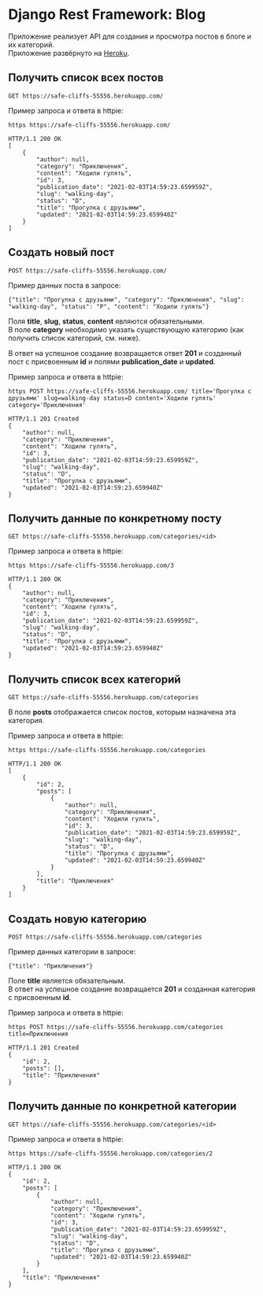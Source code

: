 # Django Rest Framework: Blog

Приложение реализует API для создания и просмотра постов в блоге и их категорий.  
Приложение развёрнуто на [Heroku](https://safe-cliffs-55556.herokuapp.com/).

## Получить список всех постов
```
GET https://safe-cliffs-55556.herokuapp.com/
```
  
Пример запроса и ответа в httpie:
```
https https://safe-cliffs-55556.herokuapp.com/
  
HTTP/1.1 200 OK
[
    {
        "author": null,
        "category": "Приключения",
        "content": "Ходили гулять",
        "id": 3,
        "publication_date": "2021-02-03T14:59:23.659959Z",
        "slug": "walking-day",
        "status": "D",
        "title": "Прогулка с друзьями",
        "updated": "2021-02-03T14:59:23.659940Z"
    }
]
```

## Создать новый пост
```
POST https://safe-cliffs-55556.herokuapp.com/
```
Пример данных поста в запросе:
```
{"title": "Прогулка с друзьями", "category": "Приключения", "slug": "walking-day", "status": "P", "content": "Ходили гулять"}
```
Поля **title**, **slug**, **status**, **content** являются обязательными.  
В поле **category** необходимо указать существующую категорию (как получить список категорий, см. ниже).  
  
В ответ на успешное создание возвращается ответ **201** и созданный пост с присвоенным **id** и полями **publication_date** и **updated**.
  
Пример запроса и ответа в httpie:
```
https POST https://safe-cliffs-55556.herokuapp.com/ title='Прогулка с друзьями' slug=walking-day status=D content='Ходили гулять' category='Приключения'
  
HTTP/1.1 201 Created
{
    "author": null,
    "category": "Приключения",
    "content": "Ходили гулять",
    "id": 3,
    "publication_date": "2021-02-03T14:59:23.659959Z",
    "slug": "walking-day",
    "status": "D",
    "title": "Прогулка с друзьями",
    "updated": "2021-02-03T14:59:23.659940Z"
}
```
  
## Получить данные по конкретному посту
```
GET https://safe-cliffs-55556.herokuapp.com/categories/<id>
```
  
Пример запроса и ответа в httpie:
```
https https://safe-cliffs-55556.herokuapp.com/3
  
HTTP/1.1 200 OK
{
    "author": null,
    "category": "Приключения",
    "content": "Ходили гулять",
    "id": 3,
    "publication_date": "2021-02-03T14:59:23.659959Z",
    "slug": "walking-day",
    "status": "D",
    "title": "Прогулка с друзьями",
    "updated": "2021-02-03T14:59:23.659940Z"
}
```
  
## Получить список всех категорий

```
GET https://safe-cliffs-55556.herokuapp.com/categories
```
В поле **posts** отображается список постов, которым назначена эта категория.
  
Пример запроса и ответа в httpie:
```
https https://safe-cliffs-55556.herokuapp.com/categories
  
HTTP/1.1 200 OK
[
    {
        "id": 2,
        "posts": [
            {
                "author": null,
                "category": "Приключения",
                "content": "Ходили гулять",
                "id": 3,
                "publication_date": "2021-02-03T14:59:23.659959Z",
                "slug": "walking-day",
                "status": "D",
                "title": "Прогулка с друзьями",
                "updated": "2021-02-03T14:59:23.659940Z"
            }
        ],
        "title": "Приключения"
    }
]
```

## Создать новую категорию
```
POST https://safe-cliffs-55556.herokuapp.com/categories
```
Пример данных категории в запросе:
```
{"title": "Приключения"}
```
Поле **title** является обязательным.  
В ответ на успешное создание возвращается **201** и созданная категория с присвоенным **id**.  
  
Пример запроса и ответа в httpie:
```
https POST https://safe-cliffs-55556.herokuapp.com/categories title=Приключения
  
HTTP/1.1 201 Created
{
    "id": 2,
    "posts": [],
    "title": "Приключения"
}
```

## Получить данные по конкретной категории
```
GET https://safe-cliffs-55556.herokuapp.com/categories/<id>
```
Пример запроса и ответа в httpie:
```
https https://safe-cliffs-55556.herokuapp.com/categories/2
  
HTTP/1.1 200 OK
{
    "id": 2,
    "posts": [
        {
            "author": null,
            "category": "Приключения",
            "content": "Ходили гулять",
            "id": 3,
            "publication_date": "2021-02-03T14:59:23.659959Z",
            "slug": "walking-day",
            "status": "D",
            "title": "Прогулка с друзьями",
            "updated": "2021-02-03T14:59:23.659940Z"
        }
    ],
    "title": "Приключения"
}
```
